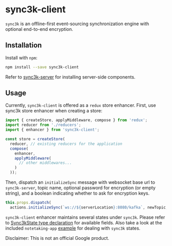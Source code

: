 # sync3k-client

`sync3k` is an offline-first event-sourcing synchronization engine with optional end-to-end encryption.

## Installation

Install with `npm`:

```sh
npm install --save sync3k-client
```

Refer to [sync3k-server](https://github.com/google/sync3k-server) for installing server-side components.

## Usage

Currently, `sync3k-client` is offered as a `redux` store enhancer. First, use sync3k store enhancer when creating a store:

```javascript
import { createStore, applyMiddleware, compose } from 'redux';
import reducer from './reducers';
import { enhancer } from 'sync3k-client';

const store = createStore(
  reducer, // existing reducers for the application
  compose(
    enhancer,
    applyMiddleware(
      // other middlewares...
    )
  ));
```

Then, dispatch an `initializeSync` message with websocket base url to `sync3k-server`, topic name, optional password for encryption (or empty string), and a boolean indicating whether to ask for encryption keys.

```javascript
this.props.dispatch(
  actions.initializeSync(`ws://${serverLocation}:8080/kafka`, newTopic, password, askForKeys));
```

`sync3k-client` enhancer maintains several states under `sync3k`. Please refer to [Sync3kState type declaration](src/states/sync3kState.d.ts) for available fields. Also take a look at the included `notetaking-app` [example](examples/notetaking-app/src/App.tsx) for dealing with `sync3k` states.

Disclaimer: This is not an official Google product.
